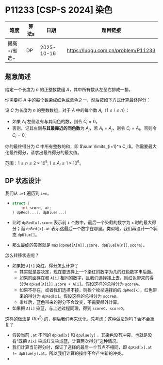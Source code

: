 # P11233 [CSP-S 2024] 染色

| 难度        | 算法s | 日期       | 题目链接                            |
| ----------- | ----- | ---------- | ----------------------------------- |
| 提高+/省选− | DP    | 2025-10-16 | https://luogu.com.cn/problem/P11233 |

## 题意简述

给定一个长度为 $n$ 的正整数数组 $A$，其中所有数从左至右排成一排。

你需要将 $A$ 中的每个数染成红色或蓝色之一，然后按如下方式计算最终得分：

设 $C$ 为长度为 $n$ 的整数数组，对于 $A$ 中的每个数 $A_i$（$1 \leq i \leq n$）：

- 如果 $A_i$ 左侧没有与其同色的数，则令 $C_i = 0$。
- 否则，记其左侧**与其最靠近的同色数**为 $A_j$，若 $A_i = A_j$，则令 $C_i = A_i$，否则令 $C_i = 0$。

你的最终得分为 $C$ 中所有整数的和，即 $\sum \limits_{i=1}^n C_i$。你需要最大化最终得分，请求出最终得分的最大值。

范围：$1\le n\le2\times10^5,1\le A_i\le1\times10^6$。

## DP 状态设计

我们从 `i=1` 遍历到 `i=n`。

- ```cpp
  struct {
      int score, at;
  } dpRed[...], dpBlue[...]
  ```

- 此时 `dpRed[x].score` 表示前 `i` 个数中，最后一个染**红**的数字为 `x` 时的最大得分；而 `dpRed[x].at` 表示这最后一个数字在哪里。类似地，我们再设计一个状态 `dpBlue[]`。

- 那么最终的答案就是 `max(dpRed[A[n]],score, dpBlue[A[n]].score)`。

怎么转移状态呢？

- 如果把 `A[i]` 染红，得分怎么计算？
  - 其实就是要决定，现在要选择上一个染红的数字为几的红色数字串后面。
  - 如果前面存在和 `A[i]` 相同的数字，且我们选择接上去，则红色带来的得分为 `dpRed[A[i]].score + A[i]`。假设这样的总得分为 `scoreA`。
  - 如果不存在，或者我们选择不接，则挨个枚举选择的的 `dpRed[x]`，红色带来的得分为 `dpRed[x]`。假设这样的总得分为 `scoreB`。
  - 染红后，蓝色带来的得分不会改变，不需要额外计算。
- 如果把 `A[i]` 染蓝，与上述过程同理，得到 `scoreC`、`scoreD`。

这样的做法是 $O(n^2)$ 的，稍后我们再来优化。先考虑：这种做法对吗？会不会重复？

- 假设当前 `.at` 不同的  `dpRed[x]` 和 `dpBlue[y]` ，其染色没有冲突，也就是没有“既把 `A[x]` 染成红又染成蓝，计算两次得分”这种情况。
- 我们计算当前得分时，保证了选择的最后一个节点不相同，即 `dpRed[x].at != dpBlue[y].at`。所以我们计算的操作不会产生新的冲突。
- 
